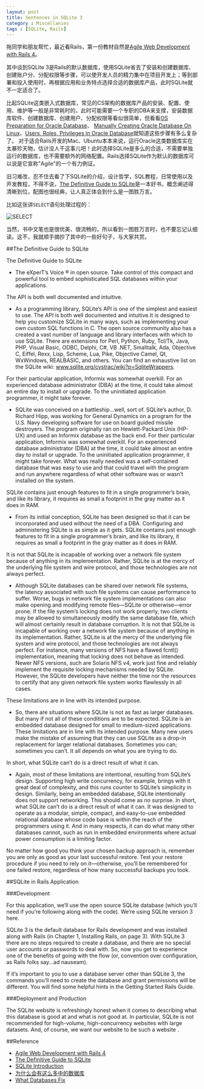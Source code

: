 ```yaml
---
layout: post
title: Sentences in SQLite 3
category : Miscellanies
tags : [SQLite, Rails]
---
```


拖同学和朋友帮忙，最近看Rails，第一份教材自然是[Agile Web Development with Rails 4](http://book.douban.com/subject/24718727/)。

其中谈到SQLite 3是Rails的默认数据库，使用SQLite省去了安装和创建数据库、创建账户分、分配权限等步骤，可以使开发人员的精力集中在项目开发上；等到部署和投入使用时，再根据应用和业务特点选择合适的数据库产品，此时SQLite就不一定适合了。

比起SQLite这类嵌入式数据库，常见的CS架构的数据库产品的安装、配置、使用、维护等一般是非常耗时的，此时可能需要一个专职的DBA来支撑，安装数据库软件、创建数据库、创建用户、分配权限等看似很简单，但看看[OS Preparation for Oracle Database](http://dylanninin.com/blog/2013/07/19/os_preparation_for_oracle.html)、
[Manually Creating Oracle Database On Linux](http://dylanninin.com/blog/2012/10/01/manually_creating_oradb_on_linux.html)、[Users, Roles, Privileges in Oracle Database](http://dylanninin.com/blog/2013/03/07/user_roles_privileges.html)就知道这些步骤有多么复杂了。
对于适合Rails开发的Mac、Ubuntu本本来说，运行Oracle这类数据库实在太暴殄天物，估计没人干这事儿吧！此时选择SQLite是多么的合适，不需要单独运行的数据库，也不需要额外的网络配置。Rails选择SQLite作为默认的数据库可以说是它宣称"Agile"的一个有力例证。

旧习难改，忍不住去看了下SQLite的介绍，设计哲学，SQL教程，日常使用以及开发教程，不得不说，[The Definitive Guide to SQLite](http://book.douban.com/subject/5392299/)是一本好书，概念阐述得清晰到位，配图也很经典，让人真正体会到什么是一图胜万言。

比如这张讲`SELECT`语句处理过程的：

![SELECT](http://dylanninin.com/assets/images/2013/sqlite_sql_select.png)

当然，书中文笔也是很优美、很流畅的，所以看到一图胜万言时，也不要忘记认细读。这不，我就顺手摘抄了其中的一些好句子，与大家共赏。

##The Definitive Guide to SQLite 

The Definitive Guide to SQLite 

* The eXperT’s Voice ® in open source. Take control of this compact and powerful tool to embed sophisticated SQL databases within your applications.

The API is both well documented and intuitive.

* As a programming library, SQLite’s API is one of the simplest and easiest to use. The API is both well documented and intuitive.It is designed to help you customize SQLite in many ways, such as implementing your own custom SQL functions in C. The open source community also has a created a vast number of language and library interfaces with which to use SQLite. There are extensions for Perl, Python, Ruby, Tcl/Tk, Java, PHP, Visual Basic, ODBC, Delphi, C#, VB .NET, Smalltalk, Ada, Objective C, Eiffel, Rexx, Lisp, Scheme, Lua, Pike, Objective Camel, Qt, WxWindows, REALBASIC, and others. You can find an exhaustive list on the SQLite wiki: www.sqlite.org/cvstrac/wiki?p=SqliteWrappers. 

For their particular application, Informix was somewhat overkill. For an experienced database administrator (DBA) at the time, it could take almost an entire day to install or upgrade. To the uninitiated application programmer, it might take forever.

* SQLite was conceived on a battleship...well, sort of. SQLite’s author, D. Richard Hipp, was working for General Dynamics on a program for the U.S. Navy developing software for use on board guided missile destroyers. The program originally ran on Hewlett-Packard Unix (HP-UX) and used an Informix database as the back end. For their particular application, Informix was somewhat overkill. For an experienced database administrator (DBA) at the time, it could take almost an entire day to install or upgrade. To the uninitiated application programmer, it might take forever. What was really needed was a self-contained database that was easy to use and that could travel with the program and run anywhere regardless of what other software was or wasn’t installed on the system. 

SQLite contains just enough features to fit in a single programmer’s brain, and like its library, it requires as small a footprint in the gray matter as it does in RAM.

* From its initial conception, SQLite has been designed so that it can be incorporated and used without the need of a DBA. Configuring and administering SQLite is as simple as it gets. SQLite contains just enough features to fit in a single programmer’s brain, and like its library, it requires as small a footprint in the gray matter as it does in RAM.

It is not that SQLite is incapable of working over a network file system because of anything in its implementation. Rather, SQLite is at the mercy of the underlying file system and wire protocol, and those technologies are not always perfect. 

* Although SQLite databases can be shared over network file systems, the latency associated with such file systems can cause performance to suffer. Worse, bugs in network file system implementations can also make opening and modifying remote files—SQLite or otherwise—error prone. If the file system’s locking does not work properly, two clients may be allowed to simultaneously modify the same database file, which will almost certainly result in database corruption. It is not that SQLite is incapable of working over a network file system because of anything in its implementation. Rather, SQLite is at the mercy of the underlying file system and wire protocol, and those technologies are not always perfect. For instance, many versions of NFS have a flawed fcntl() implementation, meaning that locking does not behave as intended. Newer NFS versions, such are Solaris NFS v4, work just fine and reliably implement the requisite locking mechanisms needed by SQLite. However, the SQLite developers have neither the time nor the resources to certify that any given network file system works flawlessly in all cases.  

These limitations are in line with its intended purpose.

* So, there are situations where SQLite is not as fast as larger databases. But many if not all of these conditions are to be expected. SQLite is an embedded database designed for small to medium-sized applications. These limitations are in line with its intended purpose. Many new users make the mistake of assuming that they can use SQLite as a drop-in replacement for larger relational databases. Sometimes you can; sometimes you can’t. It all depends on what you are trying to do. 

In short, what SQLite can’t do is a direct result of what it can.

* Again, most of these limitations are intentional, resulting from SQLite’s design. Supporting high write concurrency, for example, brings with it great deal of complexity, and this runs counter to SQLite’s simplicity in design. Similarly, being an embedded database, SQLite intentionally does not support networking. This should come as no surprise. In short, what SQLite can’t do is a direct result of what it can. It was designed to operate as a modular, simple, compact, and easy-to-use embedded relational database whose code base is within the reach of the programmers using it. And in many respects, it can do what many other databases cannot, such as run in embedded environments where actual power consumption is a limiting factor. 

No matter how good you think your chosen backup approach is, remember you are only as good as your last successful restore. Test your restore procedure if you need to rely on it—otherwise, you’ll be remembered for one failed restore, regardless of how many successful backups you took. 

##SQLite in Rails Application

###Development

For this application, we’ll use the open source SQLite database (which you’ll need if you’re following along with the code). We’re using SQLite version 3 here.

SQLite 3 is the default database for Rails development and was installed along with Rails (in Chapter 1, Installing Rails, on page 3). With SQLite 3 there are no steps required to create a database, and there are no special user accounts or passwords to deal with. So, now you get to experience one of the benefits of going with the flow (or, convention over configuration, as Rails folks say...ad nauseam).

If it’s important to you to use a database server other than SQLite 3, the commands you’ll need to create the database and grant permissions will be different. You will find some helpful hints in the Getting Started Rails Guide.

###Deployment and Production

The SQLite website is refreshingly honest when it comes to describing what this database is good at and what is not good at. In particular, SQLite is not recommended for high-volume, high-concurrency websites with large datasets. And, of course, we want our website to be such a website . 

##Reference

* [Agile Web Development with Rails 4](http://book.douban.com/subject/24718727/)
* [The Definitive Guide to SQLite](http://book.douban.com/subject/5392299/) 
* [SQLite Introduction](http://dylanninin.com/blog/2012/12/19/sqlite.html)
* [为什么会有这么多中的数据库](http://www.aqee.net/what-databases-fix/)
* [What Databases Fix](http://cargocultcoder.blogspot.se/2012/12/what-databases-fix.html)